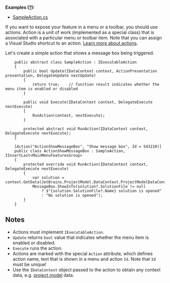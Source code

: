 [//]: # (title: Create Menu Items Using Actions)

**Examples ([?](HowTo_HowTo.md#sample-solution)):**
* [SampleAction.cs](https://github.com/JetBrains/sample-resharper-plugin/blob/master/SampleReSharperPlugin/src/Actions/SampleAction.cs) 
 
If you want to expose your feature in a menu or a toolbar, you should use actions. Action is a unit of work (implemented as a special class) that is associated with a particular menu or toolbar item. Note that you can assign a Visual Studio shortcut to an action. [Learn more about actions](Actions.md).
 
Let's create a simple action that shows a message box being triggered.
``` 
    public abstract class SampleAction : IExecutableAction
    {
        public bool Update(IDataContext context, ActionPresentation presentation, DelegateUpdate nextUpdate)
        {
            return true;    // function result indicates whether the menu item is enabled or disabled
        }
 
        public void Execute(IDataContext context, DelegateExecute nextExecute)
        {
            RunAction(context, nextExecute);
        }
 
        protected abstract void RunAction(IDataContext context, DelegateExecute nextExecute);        
    }
 
    [Action("ActionShowMessageBox", "Show message box", Id = 543210)]
    public class ActionShowMessageBox : SampleAction, IInsertLast<MainMenuFeaturesGroup>
    {
        protected override void RunAction(IDataContext context, DelegateExecute nextExecute)
        {
            var solution = context.GetData(JetBrains.ProjectModel.DataContext.ProjectModelDataConstants.SOLUTION);
            MessageBox.ShowInfo(solution?.SolutionFile != null
                ? $"{solution.SolutionFile?.Name} solution is opened"
                : "No solution is opened");
        }
    }
```
 
## Notes
* Actions must implement `IExecutableAction`.
* `Update` returns `bool` value that indicates whether the menu item is enabled or disabled.
* `Execute` runs the action.
* Actions are marked with the special `Action` attribute, which defines action name, text that is shown in a menu and action `Id`. Note that `Id` must be unique!
* Use the `IDataContext` object passed to the action to obtain any context data, e.g. [project model](NavigateCode.md#project-model-basics) data.